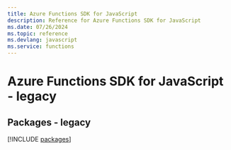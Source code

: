 ```yaml
---
title: Azure Functions SDK for JavaScript
description: Reference for Azure Functions SDK for JavaScript
ms.date: 07/26/2024
ms.topic: reference
ms.devlang: javascript
ms.service: functions
---
```

# Azure Functions SDK for JavaScript - legacy
## Packages - legacy
[!INCLUDE [packages](functions-index.md)]